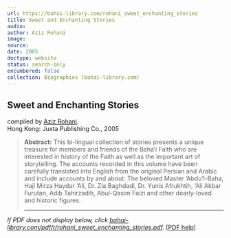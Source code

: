 ```yaml
---
url: https://bahai-library.com/rohani_sweet_enchanting_stories
title: Sweet and Enchanting Stories
audio: 
author: Aziz Rohani
image: 
source: 
date: 2005
doctype: website
status: search-only
encumbered: false
collection: Biographies (bahai-library.com)
---
```



## Sweet and Enchanting Stories

compiled by [Aziz Rohani](https://bahai-library.com/author/Aziz%20Rohani).  
Hong Kong: Juxta Publishing Co., 2005


> **Abstract:** This bi-lingual collection of stories presents a unique treasure for members and friends of the Baha’i Faith who are interested in history of the Faith as well as the important art of storytelling. The accounts recorded in this volume have been carefully translated into English from the original Persian and Arabic and include accounts by and about: The beloved Master ‘Abdu’l-Baha, Haji Mirza Haydar ‘Ali, Dr. Zia Baghdadi, Dr. Yunis Afrukhtih, ‘Ali Akbar Furutan, Adib Tahirzadih, Abul-Qasim Faizi and other dearly-loved and historic figures.
> 
> * * *

_If PDF does not display below, click [bahai-library.com/pdf/r/rohani\_sweet\_enchanting_stories.pdf](https://bahai-library.com/pdf/r/rohani_sweet_enchanting_stories.pdf)._ \[[PDF help](https://bahai-library.com/pdf/)\]